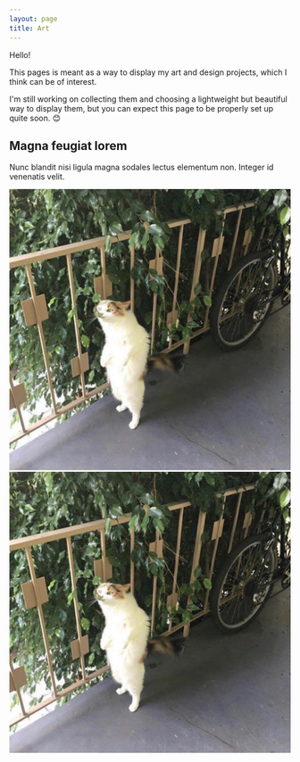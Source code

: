 ```yaml
---
layout: page
title: Art
---
```


Hello!

This pages is meant as a way to display my art and design projects, which I think can be of interest.

I'm still working on collecting them and choosing a lightweight but beautiful way to display them, but you can expect this page to be properly set up quite soon. 😊

<div id="wrapper">
    <div id="main">
        <article class="thumb">
            <h2>Magna feugiat lorem</h2>
            <p>Nunc blandit nisi ligula magna sodales lectus elementum non. Integer id venenatis velit.</p>
            <a href="/public/img/leaf-man.jpg" class="image"><img src="/public/img/leaf-man.jpg" alt="" /></a>
            <a href="/public/img/happy.jpg" class="image"></a>
            <a href="/public/img/uno-boss.jpg" class="image"></a>
            <a href="/public/img/happy.jpg" class="image"><img src="/public/img/leaf-man.jpg" alt="" /></a>
            <a href="/public/img/leaf-man.jpg" class="image"></a>
            <a href="/public/img/uno-boss.jpg" class="image"></a>
        </article>
    </div>
</div>
